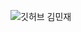 ![깃허브 김민재](https://user-images.githubusercontent.com/61109660/160546565-dae8ca01-c015-440c-a62b-dbcc9c5aa5a2.png)
